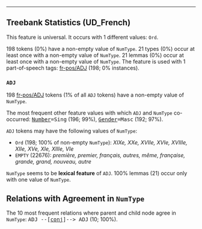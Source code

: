 

--------------------------------------------------------------------------------

## Treebank Statistics (UD_French)

This feature is universal.
It occurs with 1 different values: `Ord`.

198 tokens (0%) have a non-empty value of `NumType`.
21 types (0%) occur at least once with a non-empty value of `NumType`.
21 lemmas (0%) occur at least once with a non-empty value of `NumType`.
The feature is used with 1 part-of-speech tags: [fr-pos/ADJ]() (198; 0% instances).

### `ADJ`

198 [fr-pos/ADJ]() tokens (1% of all `ADJ` tokens) have a non-empty value of `NumType`.

The most frequent other feature values with which `ADJ` and `NumType` co-occurred: <tt><a href="Number.html">Number</a>=Sing</tt> (196; 99%), <tt><a href="Gender.html">Gender</a>=Masc</tt> (192; 97%).

`ADJ` tokens may have the following values of `NumType`:

* `Ord` (198; 100% of non-empty `NumType`): <em>XIXe, XXe, XVIIe, XVIe, XVIIIe, XIIe, XVe, XIe, XIIIe, VIe</em>
* `EMPTY` (22676): <em>première, premier, français, autres, même, française, grande, grand, nouveau, autre</em>

`NumType` seems to be **lexical feature** of `ADJ`. 100% lemmas (21) occur only with one value of `NumType`.

## Relations with Agreement in `NumType`

The 10 most frequent relations where parent and child node agree in `NumType`:
<tt>ADJ --[<a href="../dep/conj.html">conj</a>]--> ADJ</tt> (10; 100%).

